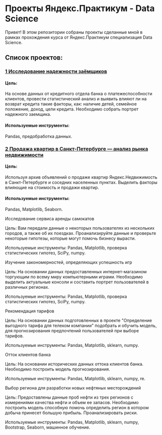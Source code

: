 # Проекты Яндекс.Практикум - Data Science

Привет! В этом репозитории собраны проекты сделанные мной в рамках прохождения курса от Яндекс.Практикум специализация Data Science.

## Список проектов:

### [1 Исследование надежности заёмщиков](https://github.com/IgorPodchapaev/yandex_praktikum_projects/tree/main/Исследование%20надежности%20заемщиков)

#### Цель:
На основе данных от кредитного отдела банка о платежеспособности клиентов, провести статистический анализ и выявить влияют ли на возврат кредита такие факторы, как: наличие детей, семейное положение, доход, цели кредита. Необходимо собрать портрет надежного заемщика.

#### Используемые инструменты:
Pandas, предобработка данных.

### [2 Продажа квартир в Санкт-Петербурге — анализ рынка недвижимости](https://github.com/IgorPodchapaev/yandex_praktikum_projects/tree/main/Продажа%20квартир%20в%20Санкт-Петербурге%20—%20анализ%20рынка%20недвижимости)
#### Цель:
Используя архив объявлений о продаже квартир Яндекс.Недвижимость в Санкт-Петербурге и соседних населенных пунктах. Выделить факторы влияющие на стоимость и продажи квартир.

#### Используемые инструменты:
Pandas, Matplotlib, Seaborn.

Исследование сервиса аренды самокатов

Цель:
Вам передали данные о некоторых пользователях из нескольких городов, а также об их поездках. Проанализируйте данные и проверьте некоторые гипотезы, которые могут помочь бизнесу вырасти.

Используемые инструменты:
Pandas, Matplotlib, проверка статистических гипотез, SciPy, numpy.

Изучение закономерностей, определяющих успешность игр

Цель:
На основании данных предоставленных интернет-магазином торгующим по всему миру компьютерными играми. Необходимо выделить актуальные консоли и составить портрет пользователей в различных регионах.

Используемые инструменты:
Pandas, Matplotlib, проверка статистических гипотез, SciPy, numpy.

Рекомендация тарифов

Цель:
На основании данных подготовленных в проекте "Определение выгодного тарифа для телеком компании" подобрать и обучить модель, для прогнозирования предпочтений пользователей при выборе тарифов.

Используемые инструменты:
Pandas, Matplotlib, sklearn, numpy.

Отток клиентов банка

Цель:
На основании исторических данных оттока клиентов банка. Необходимо построить модель прогнозирования.

Используемые инструменты:
Pandas, Matplotlib, sklearn, numpy, re.

Выбор региона для разработки новых нефтяных месторождений

Цель:
Предоставлены данные проб нефти из трех регионов с измерениями качества нефти и объем ее запасов.
Необходимо построить модель способную помочь определить регион в котором добыча принесет большую прибыль.
Проанализировать риски.

Используемые инструменты:
Pandas, Matplotlib, sklearn, numpy, Bootstrap, Seaborn, машинное обучение.
